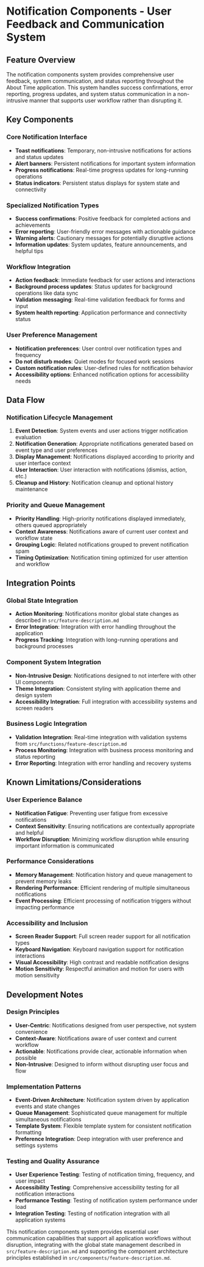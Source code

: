 # Notification Components - User Feedback and Communication System

## Feature Overview
The notification components system provides comprehensive user feedback, system communication, and status reporting throughout the About Time application. This system handles success confirmations, error reporting, progress updates, and system status communication in a non-intrusive manner that supports user workflow rather than disrupting it.

## Key Components

### Core Notification Interface
- **Toast notifications**: Temporary, non-intrusive notifications for actions and status updates
- **Alert banners**: Persistent notifications for important system information
- **Progress notifications**: Real-time progress updates for long-running operations
- **Status indicators**: Persistent status displays for system state and connectivity

### Specialized Notification Types
- **Success confirmations**: Positive feedback for completed actions and achievements
- **Error reporting**: User-friendly error messages with actionable guidance
- **Warning alerts**: Cautionary messages for potentially disruptive actions
- **Information updates**: System updates, feature announcements, and helpful tips

### Workflow Integration
- **Action feedback**: Immediate feedback for user actions and interactions
- **Background process updates**: Status updates for background operations like data sync
- **Validation messaging**: Real-time validation feedback for forms and input
- **System health reporting**: Application performance and connectivity status

### User Preference Management
- **Notification preferences**: User control over notification types and frequency
- **Do not disturb modes**: Quiet modes for focused work sessions
- **Custom notification rules**: User-defined rules for notification behavior
- **Accessibility options**: Enhanced notification options for accessibility needs

## Data Flow

### Notification Lifecycle Management
1. **Event Detection**: System events and user actions trigger notification evaluation
2. **Notification Generation**: Appropriate notifications generated based on event type and user preferences
3. **Display Management**: Notifications displayed according to priority and user interface context
4. **User Interaction**: User interaction with notifications (dismiss, action, etc.)
5. **Cleanup and History**: Notification cleanup and optional history maintenance

### Priority and Queue Management
- **Priority Handling**: High-priority notifications displayed immediately, others queued appropriately
- **Context Awareness**: Notifications aware of current user context and workflow state
- **Grouping Logic**: Related notifications grouped to prevent notification spam
- **Timing Optimization**: Notification timing optimized for user attention and workflow

## Integration Points

### Global State Integration
- **Action Monitoring**: Notifications monitor global state changes as described in `src/feature-description.md`
- **Error Integration**: Integration with error handling throughout the application
- **Progress Tracking**: Integration with long-running operations and background processes

### Component System Integration
- **Non-Intrusive Design**: Notifications designed to not interfere with other UI components
- **Theme Integration**: Consistent styling with application theme and design system
- **Accessibility Integration**: Full integration with accessibility systems and screen readers

### Business Logic Integration
- **Validation Integration**: Real-time integration with validation systems from `src/functions/feature-description.md`
- **Process Monitoring**: Integration with business process monitoring and status reporting
- **Error Reporting**: Integration with error handling and recovery systems

## Known Limitations/Considerations

### User Experience Balance
- **Notification Fatigue**: Preventing user fatigue from excessive notifications
- **Context Sensitivity**: Ensuring notifications are contextually appropriate and helpful
- **Workflow Disruption**: Minimizing workflow disruption while ensuring important information is communicated

### Performance Considerations
- **Memory Management**: Notification history and queue management to prevent memory leaks
- **Rendering Performance**: Efficient rendering of multiple simultaneous notifications
- **Event Processing**: Efficient processing of notification triggers without impacting performance

### Accessibility and Inclusion
- **Screen Reader Support**: Full screen reader support for all notification types
- **Keyboard Navigation**: Keyboard navigation support for notification interactions
- **Visual Accessibility**: High contrast and readable notification designs
- **Motion Sensitivity**: Respectful animation and motion for users with motion sensitivity

## Development Notes

### Design Principles
- **User-Centric**: Notifications designed from user perspective, not system convenience
- **Context-Aware**: Notifications aware of user context and current workflow
- **Actionable**: Notifications provide clear, actionable information when possible
- **Non-Intrusive**: Designed to inform without disrupting user focus and flow

### Implementation Patterns
- **Event-Driven Architecture**: Notification system driven by application events and state changes
- **Queue Management**: Sophisticated queue management for multiple simultaneous notifications
- **Template System**: Flexible template system for consistent notification formatting
- **Preference Integration**: Deep integration with user preference and settings systems

### Testing and Quality Assurance
- **User Experience Testing**: Testing of notification timing, frequency, and user impact
- **Accessibility Testing**: Comprehensive accessibility testing for all notification interactions
- **Performance Testing**: Testing of notification system performance under load
- **Integration Testing**: Testing of notification integration with all application systems

This notification components system provides essential user communication capabilities that support all application workflows without disruption, integrating with the global state management described in `src/feature-description.md` and supporting the component architecture principles established in `src/components/feature-description.md`.
